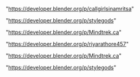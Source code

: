 "https://developer.blender.org/p/callgirlsinamritsa"

"https://developer.blender.org/p/stylegods"

"https://developer.blender.org/p/Mindtrek.ca"

"https://developer.blender.org/p/riyarathore457"

 
"https://developer.blender.org/p/Mindtrek.ca"


"https://developer.blender.org/p/stylegods"


 
